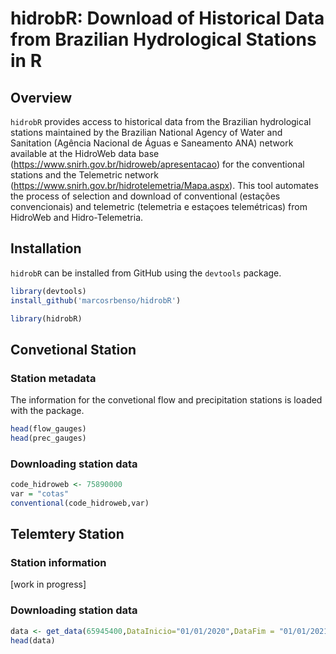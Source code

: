 # hidrobR: Download of Historical Data from Brazilian Hydrological Stations in R
## Overview
`hidrobR` provides access to historical data from the Brazilian hydrological stations maintained by the Brazilian National Agency of Water and Sanitation (Agência Nacional de Águas e Saneamento ANA) network available at the HidroWeb data base (https://www.snirh.gov.br/hidroweb/apresentacao) for the conventional stations and the Telemetric network (https://www.snirh.gov.br/hidrotelemetria/Mapa.aspx). This tool automates the process of selection and download of conventional (estações convencionais) and telemetric (telemetria e estaçoes telemétricas) from HidroWeb and Hidro-Telemetria.

## Installation
`hidrobR` can be installed from GitHub using the `devtools` package.

```r
library(devtools)
install_github('marcosrbenso/hidrobR')
```

```r
library(hidrobR)
```

## Convetional Station 

### Station metadata
The information for the convetional flow and precipitation stations is loaded with the package.

```r
head(flow_gauges)
head(prec_gauges)
```
### Downloading station data
```r
code_hidroweb <- 75890000
var = "cotas"
conventional(code_hidroweb,var)
```


## Telemtery Station

### Station information
[work in progress]

### Downloading station data

```r
data <- get_data(65945400,DataInicio="01/01/2020",DataFim = "01/01/2021")
head(data)
```
